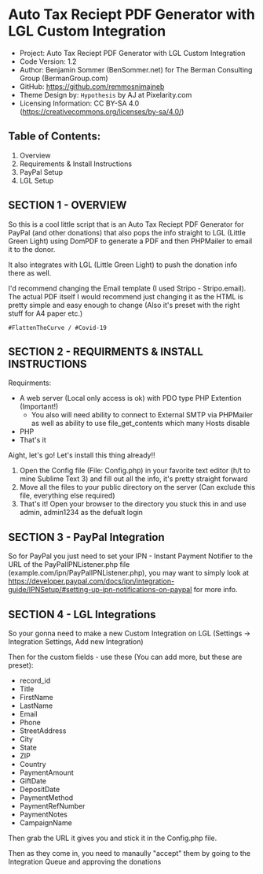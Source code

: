 # Auto Tax Reciept PDF Generator with LGL Custom Integration

- Project: Auto Tax Reciept PDF Generator with LGL Custom Integration
- Code Version: 1.2
- Author: Benjamin Sommer (BenSommer.net) for The Berman Consulting Group (BermanGroup.com)
- GitHub: https://github.com/remmosnimajneb
- Theme Design by: `Hypothesis` by AJ at Pixelarity.com
- Licensing Information: CC BY-SA 4.0 (https://creativecommons.org/licenses/by-sa/4.0/)

## Table of Contents:
1. Overview
2. Requirements & Install Instructions
3. PayPal Setup
4. LGL Setup

## SECTION 1 - OVERVIEW

So this is a cool little script that is an Auto Tax Reciept PDF Generator for PayPal (and other donations) that also pops the info straight to LGL (Little Green Light) using DomPDF to generate a PDF and then PHPMailer to email it to the donor.

It also integrates with LGL (Little Green Light) to push the donation info there as well.

I'd recommend changing the Email template (I used Stripo - Stripo.email). The actual PDF itself I would recommend just changing it as the HTML is pretty simple and easy enough to change (Also it's preset with the right stuff for A4 paper etc.)

`#FlattenTheCurve / #Covid-19`

## SECTION 2 - REQUIRMENTS & INSTALL INSTRUCTIONS
	
Requirments:

- A web server (Local only access is ok) with PDO type PHP Extention (Important!)
	- You also will need ability to connect to External SMTP via PHPMailer as well as ability to use file_get_contents which many Hosts disable
- PHP
- That's it

Aight, let's go! Let's install this thing already!!

1. Open the Config file (File: Config.php) in your favorite text editor (h/t to mine Sublime Text 3) and fill out all the info, it's pretty straight forward
4. Move all the files to your public directory on the server (Can exclude this file, everything else required)
5. That's it! Open your browser to the directory you stuck this in and use admin, admin1234 as the defualt login

## SECTION 3 - PayPal Integration

So for PayPal you just need to set your IPN - Instant Payment Notifier to the URL of the PayPalIPNListener.php file (example.com/ipn/PayPalIPNListener.php), you may want to simply look at https://developer.paypal.com/docs/ipn/integration-guide/IPNSetup/#setting-up-ipn-notifications-on-paypal for more info.

## SECTION 4 - LGL Integrations

So your gonna need to make a new Custom Integration on LGL (Settings -> Integration Settings, Add new Integration)

Then for the custom fields - use these (You can add more, but these are preset):

- record_id
- Title
- FirstName
- LastName
- Email
- Phone
- StreetAddress
- City
- State
- ZIP
- Country
- PaymentAmount
- GiftDate
- DepositDate
- PaymentMethod
- PaymentRefNumber
- PaymentNotes
- CampaignName

Then grab the URL it gives you and stick it in the Config.php file.

Then as they come in, you need to manaully "accept" them by going to the Integration Queue and approving the donations